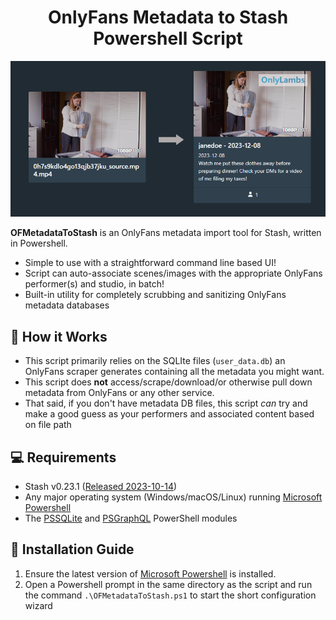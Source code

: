 <h1 align="center">OnlyFans Metadata to Stash Powershell Script</h1>
<p align="center"><img src="/readme_assets/oldtonew.png" ></p>

**OFMetadataToStash** is an OnlyFans metadata import tool for Stash, written in Powershell.

* Simple to use with a straightforward command line based UI!
* Script can auto-associate scenes/images with the appropriate OnlyFans performer(s) and studio, in batch!
* Built-in utility for completely scrubbing and sanitizing OnlyFans metadata databases
  


## 🍦 How it Works
- This script primarily relies on the SQLIte files (`user_data.db`) an OnlyFans scraper generates containing all the metadata you might want.
- This script does **not** access/scrape/download/or otherwise pull down metadata from OnlyFans or any other service.
- That said, if you don't have metadata DB files, this script _can_ try and make a good guess as your performers and associated content based on file path

## 💻 Requirements
- Stash v0.23.1 ([Released 2023-10-14](https://github.com/stashapp/stash/releases/tag/v0.21.0))
- Any major operating system (Windows/macOS/Linux) running [Microsoft Powershell](https://learn.microsoft.com/en-us/powershell/scripting/install/installing-powershell?view=powershell-7.3)
- The [PSSQLite](https://github.com/RamblingCookieMonster/PSSQLite) and [PSGraphQL](https://www.powershellgallery.com/packages/PSGraphQL/1.6.0) PowerShell modules


## 📖 Installation Guide

1. Ensure the latest version of [Microsoft Powershell](https://learn.microsoft.com/en-us/powershell/scripting/install/installing-powershell?view=powershell-7.3) is installed. 
5. Open a Powershell prompt in the same directory as the script and run the command `.\OFMetadataToStash.ps1` to start the short configuration wizard

